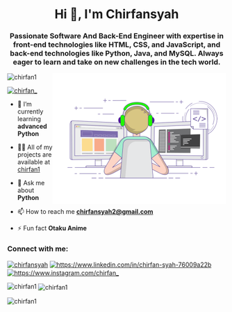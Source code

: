 <h1 align="center">Hi 👋, I'm Chirfansyah</h1>
<h3 align="center">Passionate Software And Back-End Engineer with expertise in front-end technologies like HTML, CSS, and JavaScript, and back-end technologies like Python, Java, and MySQL. Always eager to learn and take on new challenges in the tech world.</h3>
<img align="right" alt="Coding" width="400" src="https://raw.githubusercontent.com/devSouvik/devSouvik/master/gif3.gif">
<p align="left"> <img src="https://komarev.com/ghpvc/?username=chirfan1&label=Profile%20views&color=0e75b6&style=flat" alt="chirfan1" /> </p>

<p align="left"> <a href="https://instagram.com/chirfan_" target="blank"><img src="https://img.shields.io/badge/@Chirfan_-E4405F?style=for-the-badge&logo=instagram&logoColor=white" alt="chirfan_" /></a> </p>

- 🌱 I’m currently learning **advanced Python**

- 👨‍💻 All of my projects are available at [chirfan1](chirfan1)

- 💬 Ask me about **Python**

- 📫 How to reach me **chirfansyah2@gmail.com**

- ⚡ Fun fact **Otaku Anime**

<h3 align="left">Connect with me:</h3>
<p align="left">

<a href="https://twitter.com/chirfan_9" target="blank"><img align="center" src="https://raw.githubusercontent.com/rahuldkjain/github-profile-readme-generator/master/src/images/icons/Social/twitter.svg" alt="chirfansyah" height="30" width="40" /></a>
<a href="https://www.linkedin.com/in/chirfan-syah-76009a22b" target="blank"><img align="center" src="https://raw.githubusercontent.com/rahuldkjain/github-profile-readme-generator/master/src/images/icons/Social/linked-in-alt.svg" alt="https://www.linkedin.com/in/chirfan-syah-76009a22b" height="30" width="40" /></a>
<a href="https://www.instagram.com/chirfan_" target="blank"><img align="center" src="https://raw.githubusercontent.com/rahuldkjain/github-profile-readme-generator/master/src/images/icons/Social/instagram.svg" alt="https://www.instagram.com/chirfan_" height="30" width="40" /></a>
</p>

<p><img align="left" src="https://github-readme-stats.vercel.app/api/top-langs?username=chirfan1&show_icons=true&locale=en&layout=compact&theme=tokyonight" alt="chirfan1" /></p>

<p>&nbsp;<img align="center" src="https://github-readme-stats.vercel.app/api?username=chirfan1&show_icons=true&locale=en&theme=tokyonight" alt="chirfan1" /></p>

<p><img align="center" src="https://github-readme-streak-stats.herokuapp.com/?user=chirfan1&theme=tokyonight" alt="chirfan1" /></p>
